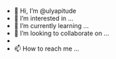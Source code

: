 - 👋 Hi, I’m @ulyapitude
- 👀 I’m interested in ...
- 🌱 I’m currently learning ...
- 💞️ I’m looking to collaborate on ...
- 
- 📫 How to reach me ...

<!---
ulyapitude/ulyapitude is a ✨ special ✨ repository because its `README.md` (this file) appears on your GitHub profile.
You can click the Preview link to take a look at your changes.
--->
